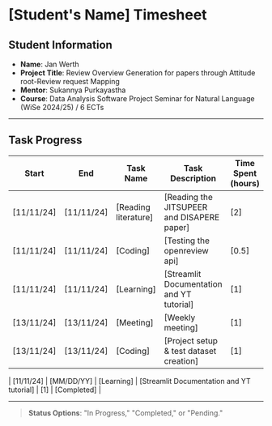 # [Student's Name] Timesheet

## Student Information
- **Name**: Jan Werth
- **Project Title**: Review Overview Generation for papers through Attitude root-Review request Mapping 
- **Mentor**: Sukannya Purkayastha
- **Course**: Data Analysis Software Project Seminar for Natural Language (WiSe 2024/25) / 6 ECTs

---

## Task Progress

| Start      | End        | Task Name            | Task Description                           | Time Spent (hours) | Status      |
|------------|------------|----------------------|--------------------------------------------|--------------------|-------------|
| [11/11/24] | [11/11/24] | [Reading literature] | [Reading the JITSUPEER and DISAPERE paper] | [2]                | [Completed] |
| [11/11/24] | [11/11/24] | [Coding]             | [Testing the openreview api]               | [0.5]              | [Completed] |
| [11/11/24] | [11/11/24] | [Learning]           | [Streamlit Documentation and YT tutorial]  | [1]                | [Completed] |
| [13/11/24] | [13/11/24] | [Meeting]            | [Weekly meeting]                           | [1]                | [Completed] |
| [13/11/24] | [13/11/24] | [Coding]             | [Project setup & test dataset creation]    | [1]                | [In Progess] |

| [11/11/24] | [MM/DD/YY] | [Learning]           | [Streamlit Documentation and YT tutorial]  | [1]                | [Completed] |

---

> **Status Options**: "In Progress," "Completed," or "Pending."
